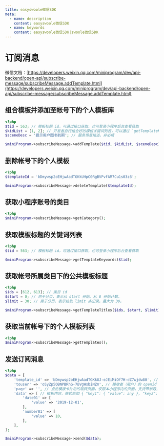 ```yaml
---
title: easyswoole微信SDK
meta:
  - name: description
    content: easyswoole微信SDK
  - name: keywords
    content: easyswoole微信SDK|swoole微信SDK
---
```


# 订阅消息

微信文档：[https://developers.weixin.qq.com/miniprogram/dev/api-backend/open-api/subscribe-message/subscribeMessage.addTemplate.html](https://developers.weixin.qq.com/miniprogram/dev/api-backend/open-api/subscribe-message/subscribeMessage.addTemplate.html)

## 组合模板并添加至帐号下的个人模板库

```php
<?php
$tid = 563; // 模板标题 id，可通过接口获取，也可登录小程序后台查看获取
$kidList = [1, 2]; // 开发者自行组合好的模板关键词列表，可以通过 `getTemplateKeywords` 方法获取
$sceneDesc = '提示用户图书到期'; // 服务场景描述，非必填

$miniProgram->subscribeMessage->addTemplate($tid, $kidList, $sceneDesc);
```

## 删除帐号下的个人模板

```php
<?php
$templateId = 'bDmywsp2oEHjwAadTGKkUHpC0RgBVPvfAM7Cu1s03z8';

$miniProgram->subscribeMessage->deleteTemplate($templateId);
```

## 获取小程序账号的类目

```php
<?php
$miniProgram->subscribeMessage->getCategory();
```

## 获取模板标题的关键词列表

```php
<?php
$tid = 563; // 模板标题 id，可通过接口获取，也可登录小程序后台查看获取

$miniProgram->subscribeMessage->getTemplateKeywords($tid);
```

## 获取帐号所属类目下的公共模板标题

```php
<?php
$ids = [612, 613]; // 类目 id
$start = 0; // 用于分页，表示从 start 开始。从 0 开始计数。  
$limit = 30; // 用于分页，表示拉取 limit 条记录。最大为 30。

$miniProgram->subscribeMessage->getTemplateTitles($ids, $start, $limit);
```

## 获取当前帐号下的个人模板列表

```php
<?php
$miniProgram->subscribeMessage->getTemplates();
```

## 发送订阅消息

```php
<?php
$data = [
    'template_id' => 'bDmywsp2oEHjwAadTGKkUJ-eJEiMiOf7H-dZ7wjdw80', // 所需下发的订阅模板id
    'touser' => 'oSyZp5OBNPBRhG-7BVgWxbiNZm', // 接收者（用户）的 openid
    'page' => '', // 点击模板卡片后的跳转页面，仅限本小程序内的页面。支持带参数,（示例index?foo=bar）。该字段不填则模板无跳转。
    'data' => [ // 模板内容，格式形如 { "key1": { "value": any }, "key2": { "value": any } }
        'date01' => [
            'value' => '2019-12-01',
        ],
        'number01' => [
            'value' => 10,
        ],
    ],
];

$miniProgram->subscribeMessage->send($data);
```
